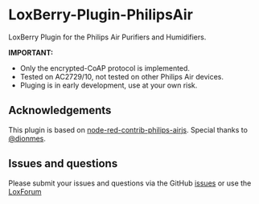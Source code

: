 # LoxBerry-Plugin-PhilipsAir

LoxBerry Plugin for the Philips Air Purifiers and Humidifiers.

**IMPORTANT:**
 * Only the encrypted-CoAP protocol is implemented.
 * Tested on AC2729/10, not tested on other Philips Air devices.
 * Pluging is in early development, use at your own risk.

## Acknowledgements

This plugin is based on [node-red-contrib-philips-airjs](https://github.com/dionmes/node-red-contrib-philips-airjs). Special thanks to [@dionmes](https://github.com/dionmes).

## Issues and questions

Please submit your issues and questions via the GitHub [issues](https://github.com/nufke/LoxBerry-Plugin-PhilipsAir/issues) or use the [LoxForum](https://www.loxforum.com)
